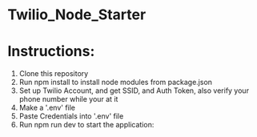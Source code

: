 # Twilio_Node_Starter

# Instructions:

1.  Clone this repository 
2.  Run npm install to install node modules from package.json
3.  Set up Twilio Account, and get SSID, and Auth Token, also verify your phone number while your at it
4.  Make a '.env' file
5.  Paste Credentials into '.env' file
6.  Run npm run dev to start the application: 


